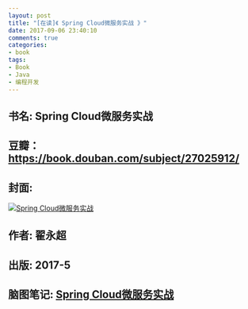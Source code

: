 ```yaml
---
layout: post
title: "[在读]《 Spring Cloud微服务实战 》"
date: 2017-09-06 23:40:10
comments: true
categories: 
- book
tags: 
- Book 
- Java
- 编程开发
---
```


## 书名: Spring Cloud微服务实战
## 豆瓣：https://book.douban.com/subject/27025912/
## 封面: 

 [![Spring Cloud微服务实战](https://img3.doubanio.com/lpic/s29434190.jpg)](http://naotu.baidu.com/)
## 作者: 翟永超 
## 出版: 2017-5
## 脑图笔记: [Spring Cloud微服务实战](http://naotu.baidu.com/)